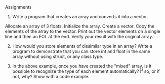 Assignments

1. Write a program that creates an array and converts it into a vector.

Allocate an array of 3 floats.
Initialize the array.
Create a vector.
Copy the elements of the array to the vector.
Print out the vector elements on a single line and then an EOL at the end.
Verify your result with the original array.

2. How would you store elements of dissimilar type in an array? Write a program to demonstrate 
that you can store int and float in the same array without using struct, or any class type.

3. In the above example, once you have created the "mixed" array, is it possible to recognize the type
of each element automatically? If so, or if not, why? Show with a code example.
